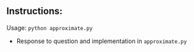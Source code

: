 ## Instructions:

Usage: `python approximate.py`

- Response to question and implementation in `approximate.py`
